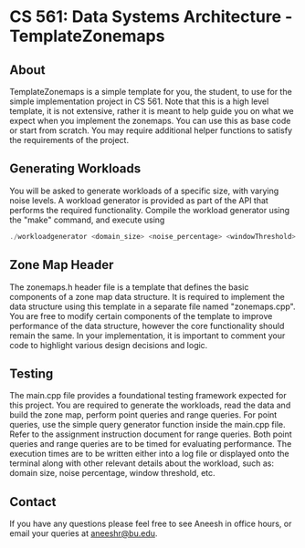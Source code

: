 # CS 561: Data Systems Architecture - TemplateZonemaps


## About

TemplateZonemaps is a simple template for you, the student, to use for the simple
implementation project in CS 561. Note that this is a high level template, it is
not extensive, rather it is meant to help guide you on what we expect when
you implement the zonemaps. You can use this as base code or start from
scratch. You may require additional helper functions to satisfy the requirements of the project.

## Generating Workloads
You will be asked to generate workloads of a specific size, with varying noise levels. A workload generator
is provided as part of the API that performs the required functionality. Compile the workload generator using 
the "make" command, and execute using
```c
./workloadgenerator <domain_size> <noise_percentage> <windowThreshold>
```

## Zone Map Header
The zonemaps.h header file is a template that defines the basic components of a zone map data structure. It is 
required to implement the data structure using this template in a separate file named "zonemaps.cpp". You are 
free to modify certain components of the template to improve performance of the data structure, however the core 
functionality should remain the same. In your implementation, it is important to comment your code to highlight various 
design decisions and logic. 

## Testing 
The main.cpp file provides a foundational testing framework expected for this project. You are required to generate the 
workloads, read the data and build the zone map, perform point queries and range queries. For point queries, use the simple 
query generator function inside the main.cpp file. Refer to the assignment instruction document for range queries. Both point 
queries and range queries are to be timed for evaluating performance. The execution times are to be written either into a log file
or displayed onto the terminal along with 
other relevant details about the workload, such as: domain size, noise percentage, window threshold, etc. 

## Contact

If you have any questions please feel free to see Aneesh in office hours, or
email your queries at aneeshr@bu.edu.
